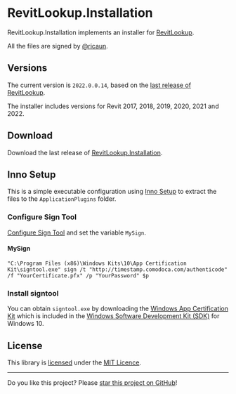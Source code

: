 # RevitLookup.Installation

RevitLookup.Installation implements an installer for [RevitLookup](https://github.com/jeremytammik/RevitLookup).

All the files are signed by [@ricaun](https://ricaun.com).

## Versions

The current version is `2022.0.0.14`, based on the [last release of RevitLookup](https://github.com/jeremytammik/RevitLookup/releases).

The installer includes versions for Revit 2017, 2018, 2019, 2020, 2021 and 2022.

## Download

Download the last release of [RevitLookup.Installation](https://github.com/ricaun/RevitLookup.Installation/releases/download/2022.0.0.14/RevitLookup.2022.0.0.14.zip).

## Inno Setup

This is a simple executable configuration using [Inno Setup](http://www.jrsoftware.org/isinfo.php) to extract the files to the `ApplicationPlugins` folder.

### Configure Sign Tool

[Configure Sign Tool](https://jrsoftware.org/ishelp/index.php?topic=setup_signtool) and set the variable `MySign`.

#### MySign

```
"C:\Program Files (x86)\Windows Kits\10\App Certification Kit\signtool.exe" sign /t "http://timestamp.comodoca.com/authenticode" /f "YourCertificate.pfx" /p "YourPassword" $p
```

### Install signtool

You can obtain `signtool.exe` by downloading
the [Windows App Certification Kit](https://docs.microsoft.com/en-us/windows/uwp/debug-test-perf/windows-app-certification-kit) which
is included in the [Windows Software Development Kit (SDK)](https://developer.microsoft.com/pt-br/windows/downloads/windows-10-sdk/) for
Windows 10.

## License

This library is [licensed](LICENSE) under the [MIT Licence](https://en.wikipedia.org/wiki/MIT_License).

---

Do you like this project? Please [star this project on GitHub](https://github.com/ricaun/RevitLookup.Instalation/stargazers)!
